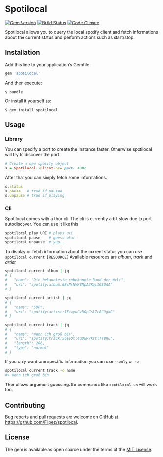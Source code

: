 # Spotilocal
[![Gem Version](https://badge.fury.io/rb/spotilocal.svg)](https://badge.fury.io/rb/spotilocal)
[![Build Status](https://travis-ci.org/Flipez/spotilocal.svg?branch=master)](https://travis-ci.org/Flipez/spotilocal)
[![Code Climate](https://codeclimate.com/github/Flipez/spotilocal/badges/gpa.svg)](https://codeclimate.com/github/Flipez/spotilocal)

Spotilocal allows you to query the local spotify client and fetch informations about the current status and perform actions such as start/stop.

## Installation

Add this line to your application's Gemfile:

```ruby
gem 'spotilocal'
```

And then execute:

    $ bundle

Or install it yourself as:

    $ gem install spotilocal

## Usage
### Library
You can specify a port to create the instance faster. Otherwise spotilocal will try to discover the port.
```ruby
# Create a new spotify object
s = Spotilocal::Client.new port: 4382
```

After that you can simply fetch some informations.
```ruby
s.status
s.pause   # true if paused
s.unpause # true if playing
```

### Cli
Spotilocal comes with a thor cli. The cli is currently a bit slow due to port autodiscover. You can use it like this

```bash
spotilocal play URI # plays uri
spotilocal pause    # guess what
spotilocal unpause  # yup..
```

To display or fetch information about the current status you can use `spotilocal current [RESOURCE]`
Available resources are *album*, *track* and *artist*

```bash
spotilocal current album | jq
# {
#   "name": "Die bekannteste unbekannte Band der Welt",
#   "uri": "spotify:album:6EcMsNVKYMpA2Kqi1GSUAA"
# }

spotilocal current artist | jq
# {
#   "name": "SDP",
#   "uri": "spotify:artist:1EfwyuCzDQpCslZc8C9gkG"
# }

spotilocal current track | jq
# {
#   "name": "Wenn ich groß bin",
#   "uri": "spotify:track:5oEoQtl4qDwR7kstlTTBRu",
#   "length": 206,
#   "type": "normal"
# }
```

If you only want one specific information you can use `--only` or `-o`

```bash
spotilocal current track -o name
#> Wenn ich groß bin
```

Thor allows argument guessing. So commands like `spotilocal un` will work too.

## Contributing

Bug reports and pull requests are welcome on GitHub at https://github.com/Flipez/spotilocal.


## License

The gem is available as open source under the terms of the [MIT License](http://opensource.org/licenses/MIT).
